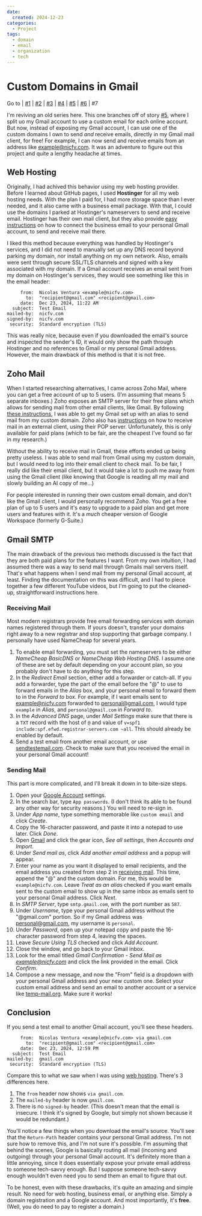 ```yaml
---
date:
  created: 2024-12-23
categories:
  - Project
tags:
  - domain
  - email
  - organization
  - tech
---
```

# Custom Domains in Gmail

Go to
| [\#1](./2024-02-11-backup.md)
| [\#2](./2024-02-18-passwords.md)
| [\#3](./2024-02-25-gmails.md)
| [\#4](./2024-02-26-github.md)
| [\#5](./2024-03-11-mail-plus.md)
| [\#6](./2024-04-28-gatekeep.md)
| \#7

I'm reviving an old series here. This one branches off of story [\#5](./2024-03-11-mail-plus.md), where I split uo my Gmail account to use a custom email for each online account. But now, instead of exposing my Gmail account, I can use one of the custom domains I own to send *and* receive emails, directly in my Gmail mail client, for free! For example, I can now send and receive emails from an address like <example@nicfv.com>. It was an adventure to figure out this project and quite a lengthy headache at times.

<!-- more -->

## Web Hosting

Originally, I had achived this behavior using my web hosting provider. Before I learned about GitHub pages, I used **Hostinger** for all my web hosting needs. With the plan I paid for, I had more storage space than I ever needed, and it also came with a business email package. With that, I could use the domains I parked at Hostinger's nameservers to send and receive email. Hostinger has their own mail client, but they also provide [easy instructions](https://support.hostinger.com/en/articles/4305847-set-up-hostinger-email-on-your-applications-and-devices) on how to connect the business email to your personal Gmail account, to send and receive mail there.

I liked this method because everything was handled by Hostinger's services, and I did not need to manually set up any DNS record beyond parking my domain, nor install anything on my own network. Also, emails were sent through secure SSL/TLS channels and signed with a key associated with my domain. If a Gmail account receives an email sent from my domain on Hostinger's services, they would see something like this in the email header:

```
     from:  Nicolas Ventura <example@nicfv.com>
       to:  "recipient@gmail.com" <recipient@gmail.com>
     date:  Dec 23, 2024, 11:22 AM
  subject:  Test Email
mailed-by:  nicfv.com
signed-by:  nicfv.com
 security:  Standard encryption (TLS)
```

This was really nice, because even if you downloaded the email's source and inspected the sender's ID, it would only show the path through Hostinger and no references to Gmail or my personal Gmail address. However, the main drawback of this method is that it is not free.

## Zoho Mail

When I started researching alternatives, I came across Zoho Mail, where you can get a free account of up to 5 users. (I'm assuming that means 5 separate inboxes.) Zoho exposes an SMTP server for their free plans which allows for sending mail from other email clients, like Gmail. By following [these instructions](https://www.zoho.com/mail/help/zoho-smtp.html), I was able to get my Gmail set up with an alias to send mail from my custom domain. Zoho also has [instructions](https://www.zoho.com/mail/help/pop-access.html) on how to receive mail in an external client, using their POP server. Unfortunately, this is only available for paid plans (which to be fair, are the cheapest I've found so far in my research.)

Without the ability to receive mail in Gmail, these efforts ended up being pretty useless. I was able to send mail from Gmail using my custom domain, but I would need to log into their email client to check mail. To be fair, I really did like their email client, but it would take a lot to push me away from using the Gmail client (like knowing that Google is reading all my mail and slowly building an AI copy of me...)

For people interested in running their own custom email domain, and don't like the Gmail client, I would personally recommend Zoho. You get a free plan of up to 5 users and it's easy to upgrade to a paid plan and get more users and features with it. It's a *much* cheaper version of Google Workspace (formerly G-Suite.)

## Gmail SMTP

The main drawback of the previous two methods discussed is the fact that they are both paid plans for the features I want. From my own intuition, I had assumed there was a way to send mail through Gmails mail servers itself. That's what happens when I send mail from my personal Gmail account, at least. Finding the documentation on this was difficult, and I had to piece together a few different YouTube videos, but I'm going to put the cleaned-up, straightforward instructions here.

### Receiving Mail

Most modern registrars provide free email forwarding services with domain names registered through them. If yours doesn't, transfer your domains right away to a new registrar and stop supporting that garbage company. I personally have used NameCheap for several years.

1. To enable email forwarding, you must set the nameservers to be either *NameCheap BasicDNS* or *NameCheap Web Hosting DNS*. I assume one of these are set by default depending on your account plan, so you probably don't have to do anything for this step.
1. In the *Redirect Email* section, either add a forwarder or catch-all. If you add a forwarder, type the part of the email before the "@" to use to forward emails in the *Alias* box, and your personal email to forward them to in the *Forward to* box. For example, if I want emails sent to <example@nicfv.com> forwarded to <personal@gmail.com>, I would type `example` in *Alias*, and `personal@gmail.com` in *Forward to*.
1. In the *Advanced DNS* page, under *Mail Settings* make sure that there is a `TXT` record with the host of `@` and value of `v=spf1 include:spf.efwd.registrar-servers.com ~all`. This should already be enabled by default.
1. Send a test email from another email account, or use [sendtestemail.com](https://sendtestemail.com/). Check to make sure that you received the email in your personal Gmail account!

### Sending Mail

This part is more complicated, and I'll break it down in to bite-size steps.

1. Open your [Google Account](https://myaccount.google.com/) settings.
1. In the search bar, type `App passwords`. (I don't think its able to be found any other way for security reasons.) You will need to re-sign in.
1. Under *App name*, type something memorable like `custom email` and click *Create*.
1. Copy the 16-character password, and paste it into a notepad to use later. Click *Done*.
1. Open [Gmail](https://mail.google.com/) and click the gear icon, *See all settings*, then *Accounts and Import*.
1. Under *Send mail as*, click *Add another email address* and a popup will appear.
1. Enter your name as you want it displayed to email recipients, and the email address you created from step 2 in [receiving mail](#receiving-mail). This time, append the "@" and the custom domain. For me, this would be `example@nicfv.com`. Leave *Treat as an alias* checked if you want emails sent to the custom email to show up in the same inbox as emails sent to your personal Gmail address. Click *Next*.
1. In *SMTP Server*, type `smtp.gmail.com`, with the port number as `587`.
1. Under *Username*, type your personal Gmail address without the "@gmail.com" portion. So if my Gmail address was <personal@gmail.com>, my username is `personal`.
1. Under *Password*, open up your notepad copy and paste the 16-character password from step 4, leaving the spaces.
1. Leave *Secure Using TLS* checked and click *Add Account*.
1. Close the window, and go back to your Gmail inbox.
1. Look for the email titled *Gmail Confirmation - Send Mail as example@nicfv.com* and click the link provided in the email. Click *Confirm*.
1. Compose a new message, and now the "From" field is a dropdown with your personal Gmail address and your new custom one. Select your custom email address and send an email to another account or a service like [temp-mail.org](https://temp-mail.org/en/). Make sure it works!

## Conclusion

If you send a test email to another Gmail account, you'll see these headers.

```
     from:  Nicolas Ventura <example@nicfv.com> via gmail.com 
       to:  "recipient@gmail.com" <recipient@gmail.com>
     date:  Dec 23, 2024, 12:59 PM
  subject:  Test Email
mailed-by:  gmail.com
 security:  Standard encryption (TLS)
```

Compare this to what we saw when I was using [web hosting](#web-hosting). There's 3 differences here.

1. The `from` header now shows `via gmail.com`.
1. The `mailed-by` header is now `gmail.com`.
1. There is no `signed-by` header. (This doesn't mean that the email is insecure. I think it's signed by Google, but simply not shown because it would be redundant.)

You'll notice a few things when you download the email's source. You'll see that the `Return-Path` header contains your personal Gmail address. I'm not sure how to remove this, and I'm not sure it's possible. I'm assuming that behind the scenes, Google is basically routing all mail (incoming and outgoing) through your personal Gmail account. It's definitely more than a little annoying, since it does essentially expose your private email address to someone tech-savvy enough. But I suppose someone tech-savvy enough wouldn't even need you to send them an email to figure that out.

To be honest, even with these drawbacks, it's quite an amazing and simple result. No need for web hosting, business email, or anything else. Simply a domain registration and a Google account. And most importantly, it's **free**. (Well, you do need to pay to register a domain.)
